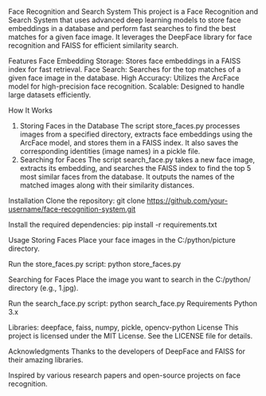 Face Recognition and Search System
This project is a Face Recognition and Search System that uses advanced deep learning models to store face embeddings in a database and perform fast searches to find the best matches for a given face image. It leverages the DeepFace library for face recognition and FAISS for efficient similarity search.

Features
Face Embedding Storage: Stores face embeddings in a FAISS index for fast retrieval.
Face Search: Searches for the top matches of a given face image in the database.
High Accuracy: Utilizes the ArcFace model for high-precision face recognition.
Scalable: Designed to handle large datasets efficiently.

How It Works
1. Storing Faces in the Database
The script store_faces.py processes images from a specified directory, extracts face embeddings using the ArcFace model, and stores them in a FAISS index. It also saves the corresponding identities (image names) in a pickle file.
2. Searching for Faces
The script search_face.py takes a new face image, extracts its embedding, and searches the FAISS index to find the top 5 most similar faces from the database. It outputs the names of the matched images along with their similarity distances.

Installation
Clone the repository:
git clone https://github.com/your-username/face-recognition-system.git

Install the required dependencies:
pip install -r requirements.txt

Usage
Storing Faces
Place your face images in the C:/python/picture directory.

Run the store_faces.py script:
python store_faces.py

Searching for Faces
Place the image you want to search in the C:/python/ directory (e.g., 1.jpg).

Run the search_face.py script:
python search_face.py
Requirements
Python 3.x

Libraries: deepface, faiss, numpy, pickle, opencv-python
License
This project is licensed under the MIT License. See the LICENSE file for details.

Acknowledgments
Thanks to the developers of DeepFace and FAISS for their amazing libraries.

Inspired by various research papers and open-source projects on face recognition.
